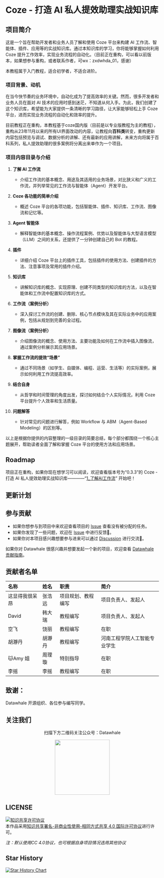 # Coze - 打造 AI 私人提效助理实战知识库

## 项目简介

这是一个旨在帮助开发者和业务人员了解和使用 Coze 平台来构建 AI 工作流、智能体、插件、应用等的实战知识库。通过本知识库的学习，你将能够掌握如何利用 Coze 提升工作效率，实现业务流程的自动化。（目前正在重构，可以看以前版本，如果想参与重构，或者联系作者，可wx：zxdwhda_01，感谢）

本教程属于入门教程，适合初学者，不适合进阶。


### 项目背景、动机

在当今快节奏的业务环境中，自动化成为了提高效率的关键。然而，很多开发者和业务人员在面对 AI 技术的应用时感到迷茫，不知道从何入手。为此，我们创建了这个知识库，希望能为大家提供一条清晰的学习路径，让大家能够轻松上手 Coze 平台，进而实现业务流程的自动化和效率的提升。

目前教程正在重构，本教程基于coze国内版（目前是以专业版教程为主的教程），重构从23年11月以来的所有UI界面改动的内容，让教程向**百科类**转变，重构更新内容包括预览与调试、数据分析的讲解、还有最新的应用讲解，未来方向将属于百科系列，私人提效助理的很多案例将分离出来单作为一个项目。

### 项目内容目录与介绍

1. **了解 AI 工作流**
   - 介绍工作流的基本概念、用途及其适用的业务场景，对比狭义和广义的工作流，并列举常见的工作流与智能体（Agent）开发平台。

2. **Coze 各功能的简单介绍**
   - 概述 Coze 平台的各项功能，包括智能体、插件、知识库、工作流、图像流和记忆等。

3. **Agent 智能体**
   - 解释智能体的基本概念、操作流程案例、优势以及智能体与大型语言模型（LLM）之间的关系，还提供了一分钟创建自己的 Bot 的教程。

4. **插件**
   - 详细介绍 Coze 平台上的插件工具，包括插件的使用方法、创建插件的方法、注意事项及常用的插件介绍。

5. **知识库**
   - 讲解知识库的概念、实现原理、创建不同类型的知识库的方法，以及在智能体和工作流中配置知识库的方式。

6. **工作流（案例分析）**
   - 深入探讨工作流的创建、删除、核心节点模块及其在实际业务中的应用案例，包括从规划到完善的全过程。

7. **图像流（案例分析）**
   - 介绍图像流的概念、使用方法、主要功能及如何在工作流中插入图像流，通过案例分析展示其应用场景。

8. **掌握工作流的提效“场景”**
   - 通过不同场景（如学生、自媒体、编程、运营、生活等）的实际案例，展示如何利用工作流提高效率。

9. **结合自身**
   - 从哲学和时间管理的角度出发，探讨如何结合个人实际情况，利用 Coze 平台提升个人效率和生活质量。

10. **问题解答**
    - 针对常见的问题进行解答，例如 Workflow 与 ABM（Agent-Based Modeling）的区别等。

以上是根据你提供的内容整理的一级目录的简要总结，每个部分都围绕一个核心主题展开，帮助读者全面了解和掌握 Coze 平台的使用方法和应用场景。

## Roadmap

项目正在重构，如果你现在想学习可以阅读，欢迎查看版本号为“0.3.3”的 Coze - 打造 AI 私人提效助理实战知识库————“[1_了解AI工作流](/历史版本/项目版本0.3.3/docs/1_了解%20AI%20工作流.md)” 开始吧！

## 更新计划


## 参与贡献

- 如果你想参与到项目中来欢迎查看项目的 [Issue](/issues) 查看没有被分配的任务。
- 如果你发现了一些问题，欢迎在 [Issue](/issues) 中进行反馈🐛。
- 如果你对本项目感兴趣想要参与进来可以通过 [Discussion](/discussions) 进行交流💬。

如果你对 Datawhale 很感兴趣并想要发起一个新的项目，欢迎查看 [Datawhale 贡献指南](https://github.com/datawhalechina/DOPMC#%E4%B8%BA-datawhale-%E5%81%9A%E5%87%BA%E8%B4%A1%E7%8C%AE)。

## 贡献者名单

| 名称      | 姓名  | 职责        | 简介             |
| :------ | :-- | :-------- | :------------- |
| 这显得我很呆昂 | 张浩远 | 项目规划、教程编写 | 项目负责人、发起人      |
| David   | 韩大瑞 | 教程编写      | 项目负责人、发起人      |
| 空飞      | 饶丽  | 教程编写      | 在职             |
| 胡瀞丹     | 胡瀞丹 | 教程编写      | 河南工程学院人工智能专业学生 |
| 🐱Amy 姐 | 周理璇 | 特别指导      | 在职             |
| 李摇      | 李摇  | 教程编写      | 在职             |

## 致谢：
 Datawhale 开源组织、各位参与编写同学。


## 关注我们

<div align=center>
<p>扫描下方二维码关注公众号：Datawhale</p>
<img src="https://raw.githubusercontent.com/datawhalechina/pumpkin-book/master/res/qrcode.jpeg" width = "180" height = "180">
</div>

## LICENSE

<a rel="license" href="http://creativecommons.org/licenses/by-nc-sa/4.0/"><img alt="知识共享许可协议" style="border-width:0" src="https://img.shields.io/badge/license-CC%20BY--NC--SA%204.0-lightgrey" /></a><br />本作品采用<a rel="license" href="http://creativecommons.org/licenses/by-nc-sa/4.0/">知识共享署名-非商业性使用-相同方式共享 4.0 国际许可协议</a>进行许可。

*注：默认使用CC 4.0协议，也可根据自身项目情况选用其他协议*

## Star History

  

[![Star History Chart](https://api.star-history.com/svg?repos=datawhalechina/coze-ai-assistant&type=Date)](https://star-history.com/#datawhalechina/coze-ai-assistant)
